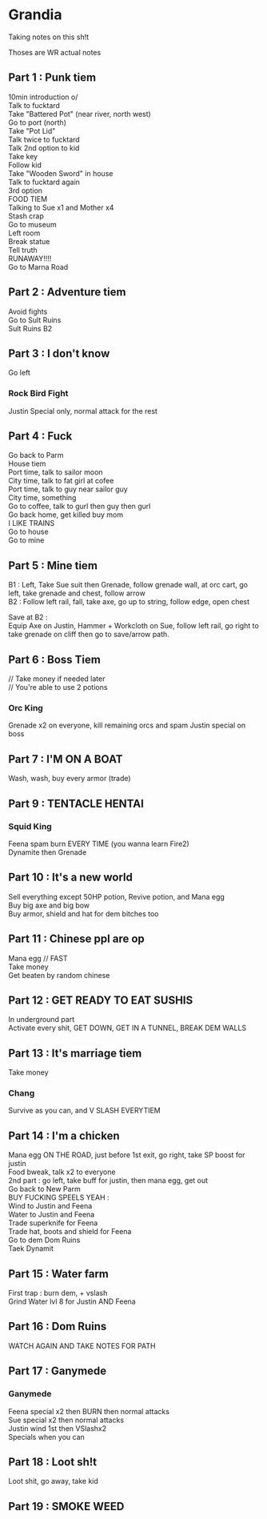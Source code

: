# Grandia
Taking notes on this sh!t

Thoses are WR actual notes
## Part 1 : Punk tiem
10min introduction o/  
Talk to fucktard  
Take "Battered Pot" (near river, north west)  
Go to port (north)  
Take "Pot Lid"  
Talk twice to fucktard  
Talk 2nd option to kid  
Take key  
Follow kid  
Take "Wooden Sword" in house  
Talk to fucktard again  
3rd option  
FOOD TIEM  
Talking to Sue x1 and Mother x4  
Stash crap  
Go to museum  
Left room  
Break statue  
Tell truth  
RUNAWAY!!!!  
Go to Marna Road  

## Part 2 : Adventure tiem  
Avoid fights  
Go to Sult Ruins  
Sult Ruins B2  

## Part 3 : I don't know  
Go left  
### Rock Bird Fight
Justin Special only, normal attack for the rest 

## Part 4 : Fuck
Go back to Parm  
House tiem  
Port time, talk to sailor moon  
City time, talk to fat girl at cofee  
Port time, talk to guy near sailor guy  
City time, something   
Go to coffee, talk to gurl then guy then gurl  
Go back home, get killed buy mom  
I LIKE TRAINS  
Go to house  
Go to mine  

## Part 5 : Mine tiem
B1 : Left, Take Sue suit then Grenade, follow grenade wall, at orc cart, go left, take grenade and chest, follow arrow  
B2 : Follow left rail, fall, take axe, go up to string, follow edge, open chest   

Save at B2 :  
Equip Axe on Justin, Hammer + Workcloth on Sue, follow left rail, go right to take grenade on cliff then go to save/arrow path.  

## Part 6 : Boss Tiem
// Take money if needed later  
// You're able to use 2 potions

### Orc King
Grenade x2 on everyone, kill remaining orcs and spam Justin special on boss  

## Part 7 : I'M ON A BOAT
Wash, wash, buy every armor (trade)

## Part 9 : TENTACLE HENTAI
### Squid King
Feena spam burn EVERY TIME (you wanna learn Fire2)  
Dynamite then Grenade  

## Part 10 : It's a new world
Sell everything except 50HP potion, Revive potion, and Mana egg  
Buy big axe and big bow  
Buy armor, shield and hat for dem bitches too  

## Part 11 : Chinese ppl are op 
Mana egg // FAST  
Take money  
Get beaten by random chinese

## Part 12 : GET READY TO EAT SUSHIS
In underground part  
Activate every shit, GET DOWN, GET IN A TUNNEL, BREAK DEM WALLS

## Part 13 : It's marriage tiem
Take money
### Chang
Survive as you can, and V SLASH EVERYTIEM

## Part 14 : I'm a chicken
Mana egg ON THE ROAD, just before 1st exit, go right, take SP boost for justin  
Food bweak, talk x2 to everyone  
2nd part : go left, take buff for justin, then mana egg, get out  
Go back to New Parm  
BUY FUCKING SPEELS YEAH :  
Wind to Justin and Feena  
Water to Justin and Feena  
Trade superknife for Feena  
Trade hat, boots and shield for Feena  
Go to dem Dom Ruins  
Taek Dynamit  

## Part 15 : Water farm
First trap : burn dem, + vslash  
Grind Water lvl 8 for Justin AND Feena

## Part 16 : Dom Ruins
WATCH AGAIN AND TAKE NOTES FOR PATH

## Part 17 : Ganymede
### Ganymede
Feena special x2 then BURN then normal attacks   
Sue special x2 then normal attacks   
Justin wind 1st then VSlashx2  
Specials when you can

## Part 18 : Loot sh!t
Loot shit, go away, take kid

## Part 19 : SMOKE WEED    